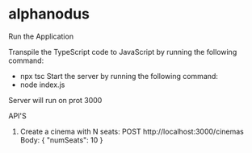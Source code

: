 # alphanodus

Run the Application

Transpile the TypeScript code to JavaScript by running the following command:
* npx tsc
Start the server by running the following command:
* node index.js

Server will run on prot 3000

API'S

1. Create a cinema with N seats:
POST http://localhost:3000/cinemas
Body: { "numSeats": 10 }

